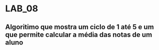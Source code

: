 # LAB_08
## Algoritimo que mostra um ciclo de 1 até 5 e um que permite calcular a média das notas de um aluno